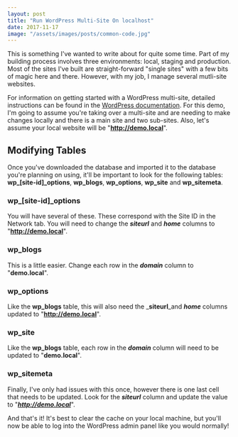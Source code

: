 ```yaml
---
layout: post
title: "Run WordPress Multi-Site On localhost"
date: 2017-11-17
image: "/assets/images/posts/common-code.jpg"
---
```

This is something I've wanted to write about for quite some time. Part of my building process involves three environments: local, staging and production. Most of the sites I've built are straight-forward "single sites" with a few bits of magic here and there. However, with my job, I manage several mutli-site websites.

For information on getting started with a WordPress multi-site, detailed instructions can be found in the [WordPress documentation](https://codex.wordpress.org/Create_A_Network). For this demo, I'm going to assume you're taking over a multi-site and are needing to make changes locally and there is a main site and two sub-sites. Also, let's assume your local website will be "**http://demo.local**".

## Modifying Tables

Once you've downloaded the database and imported it to the database you're planning on using, it'll be important to look for the following tables: **wp_[site-id]_options**, **wp_blogs**, **wp_options**, **wp_site** and **wp_sitemeta**.

### wp_[site-id]_options

You will have several of these. These correspond with the Site ID in the Network tab. You will need to change the **_siteurl_** and **_home_** columns to "**http://demo.local**".

### wp_blogs

This is a little easier. Change each row in the _**domain**_ column to "**demo.local**".

### wp_options

Like the **wp_blogs** table, this will also need the _**siteurl**_and _**home**_ columns updated to "**http://demo.local**".

### wp_site

Like the **wp_blogs** table, each row in the _**domain**_ column will need to be updated to "**demo.local**".

### wp_sitemeta

Finally, I've only had issues with this once, however there is one last cell that needs to be updated. Look for the _**siteurl**_ column and update the value to "_**http://demo.local**_".

And that's it! It's best to clear the cache on your local machine, but you'll now be able to log into the WordPress admin panel like you would normally!